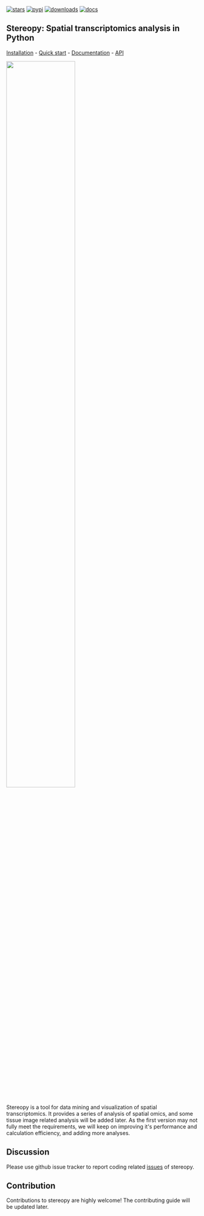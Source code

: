 [![stars](https://img.shields.io/github/stars/BGIResearch/stereopy?logo=GitHub&color=yellow)](https://img.shields.io/github/stars/BGIResearch/stereopy) 
[![pypi](https://img.shields.io/pypi/v/stereopy)](https://pypi.org/project/stereopy/)
[![downloads](https://static.pepy.tech/personalized-badge/stereopy?period=total&units=international_system&left_color=grey&right_color=blue&left_text=downloads)](https://pepy.tech/project/stereopy)
[![docs](https://img.shields.io/static/v1?label=docs&message=stereopy&color=green)](https://stereopy.readthedocs.io/en/latest/index.html)

## **Stereopy**: Spatial transcriptomics analysis in Python

[Installation](https://stereopy.readthedocs.io/en/latest/General/Installation.html) - 
[Quick start](https://stereopy.readthedocs.io/en/latest/Tutorials/quick_start.html) - 
[Documentation](https://stereopy.readthedocs.io/en/latest/index.html) - 
[API](https://stereopy.readthedocs.io/en/latest/api/index.html)

<img src="https://github.com/BGIResearch/stereopy/blob/main/docs/source/_static/workflow.png" width="60%" height="70%">

[comment]: <> (![Stereopy]&#40;./docs/source/_static/stereopy.PNG&#41;)

Stereopy is a tool for data mining and visualization of spatial transcriptomics. 
It provides a series of analysis of spatial omics, and some tissue image related analysis  will be added later. 
As the first version may not fully meet the requirements, we will keep on improving it's performance and calculation 
efficiency, and adding more analyses.

## Discussion 
Please use github issue tracker to report coding related [issues](https://github.com/BGIResearch/stereopy/issues) of stereopy.

## Contribution 
Contributions to stereopy are highly welcome! The contributing guide will be updated later.


